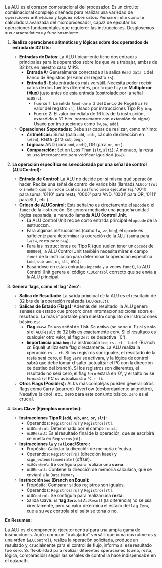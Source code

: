 La ALU es el corazón computacional del procesador. Es un circuito combinacional complejo diseñado para realizar una variedad de operaciones aritméticas y lógicas sobre datos. Piensa en ella como la calculadora avanzada del microprocesador, capaz de ejecutar las operaciones fundamentales que requieren las instrucciones.
Desglosemos sus características y funcionamiento:

1.  **Realiza operaciones aritméticas y lógicas sobre dos operandos de entrada de 32 bits:**
    *   **Entradas de Datos:** La ALU típicamente tiene dos entradas principales para los operandos sobre los que va a trabajar, ambas de 32 bits en nuestro caso MIPS.
        *   **Entrada A:** Generalmente conectada a la salida `Read data 1` del Banco de Registros (el valor del registro `rs`).
        *   **Entrada B:** Esta entrada es más versátil. Necesita poder recibir datos de dos fuentes diferentes, por lo que hay un **Multiplexor (Mux)** justo antes de esta entrada (controlado por la señal `ALUSrc`):
            *   Fuente 1: La salida `Read data 2` del Banco de Registros (el valor del registro `rt`). Usado por instrucciones Tipo R y `beq`.
            *   Fuente 2: El valor inmediato de 16 bits de la instrucción, extendido a 32 bits (normalmente con extensión de signo). Usado por instrucciones como `lw`, `sw`, `addi`.
    *   **Operaciones Soportadas:** Debe ser capaz de realizar, como mínimo:
        *   **Aritméticas:** Suma (para `add`, `addi`, cálculo de dirección en `lw`/`sw`), Resta (para `sub`, `beq`).
        *   **Lógicas:** AND (para `and`, `andi`), OR (para `or`, `ori`).
        *   **Comparación:** Set on Less Than (`slt`, `slti`). A menudo, la resta se usa internamente para verificar igualdad (`beq`).

2.  **La operación específica es seleccionada por una señal de control (ALUControl):**
    *   **Entrada de Control:** La ALU no decide por sí misma qué operación hacer. Recibe una señal de control de varios bits (llamada `ALUControl` o similar) que le indica cuál de sus funciones ejecutar (ej. '0010' para suma, '0110' para resta, '0000' para AND, '0001' para OR, '0111' para SLT, etc.).
    *   **Origen de ALUControl:** Esta señal *no* es directamente el `opcode` o el `funct` de la instrucción. Se genera mediante una pequeña unidad lógica separada, a menudo llamada **ALU Control Unit**.
        *   La ALU Control Unit recibe como entrada principal el `opcode` de la instrucción.
        *   Para algunas instrucciones (como `lw`, `sw`, `beq`), el `opcode` es suficiente para determinar la operación de la ALU (suma para `lw`/`sw`, resta para `beq`).
        *   Para las instrucciones de Tipo R (que suelen tener un `opcode` de `000000`), la ALU Control Unit también necesita mirar el campo `funct` de la instrucción para determinar la operación específica (`add`, `sub`, `and`, `or`, `slt`, etc.).
        *   Basándose en estas entradas (`opcode` y a veces `funct`), la ALU Control Unit genera el código `ALUControl` correcto que se envía a la ALU principal.

3.  **Genera flags, como el flag 'Zero':**
    *   **Salida de Resultado:** La salida principal de la ALU es el resultado de 32 bits de la operación realizada (`ALUResult`).
    *   **Salidas de Estado (Flags):** Además del resultado, la ALU genera señales de estado que proporcionan información adicional sobre el resultado. La más importante para nuestro conjunto de instrucciones básico es:
        *   **Flag `Zero`:** Es una señal de 1 bit. Se activa (se pone a '1') si y solo si el `ALUResult` de 32 bits es exactamente cero. Si el resultado es cualquier otro valor, el flag `Zero` se desactiva ('0').
        *   **Importancia para `beq`:** La instrucción `beq rs, rt, label` (Branch on Equal) utiliza este flag directamente. La ALU realiza la operación `rs - rt`. Si los registros son iguales, el resultado de la resta será cero, el flag `Zero` se activará, y la lógica de control sabrá que debe tomar el salto (actualizar el PC con la dirección de destino del branch). Si los registros son diferentes, el resultado no será cero, el flag `Zero` estará en '0', y el salto no se tomará (el PC se actualizará a `PC + 4`).
    *   **Otros Flags (Posibles):** ALUs más complejas pueden generar otros flags como Carry (acarreo), Overflow (desbordamiento aritmético), Negative (signo), etc., pero para este conjunto básico, `Zero` es el crucial.

4.  **Usos Clave (Ejemplos concretos):**
    *   **Instrucciones Tipo R (`add`, `sub`, `and`, `or`, `slt`):**
        *   Operandos: `Registros[rs]` y `Registros[rt]`.
        *   `ALUControl`: Determinado por el campo `funct`.
        *   `ALUResult`: Es el resultado final de la operación, que se escribirá de vuelta en `Registros[rd]`.
    *   **Instrucciones `lw` y `sw` (Load/Store):**
        *   Propósito: Calcular la dirección de memoria efectiva.
        *   Operandos: `Registros[rs]` (dirección base) y `sign_extend(immediate)` (offset).
        *   `ALUControl`: Se configura para realizar una **suma**.
        *   `ALUResult`: Contiene la dirección de memoria calculada, que se enviará a la `Data Memory`.
    *   **Instrucción `beq` (Branch on Equal):**
        *   Propósito: Comparar si dos registros son iguales.
        *   Operandos: `Registros[rs]` y `Registros[rt]`.
        *   `ALUControl`: Se configura para realizar una **resta**.
        *   Salida Clave: El **flag `Zero`**. El `ALUResult` (la diferencia) no se usa directamente, pero su valor determina el estado del flag `Zero`, que a su vez controla si el salto se toma o no.

**En Resumen:**

La ALU es el componente ejecutor central para una amplia gama de instrucciones. Actúa como un "trabajador" versátil que toma dos números y una orden (`ALUControl`), realiza la operación solicitada, produce un resultado y, crucialmente para el control de flujo, informa si ese resultado fue cero. Su flexibilidad para realizar diferentes operaciones (suma, resta, lógica, comparación) según las señales de control la hace indispensable en el datapath.